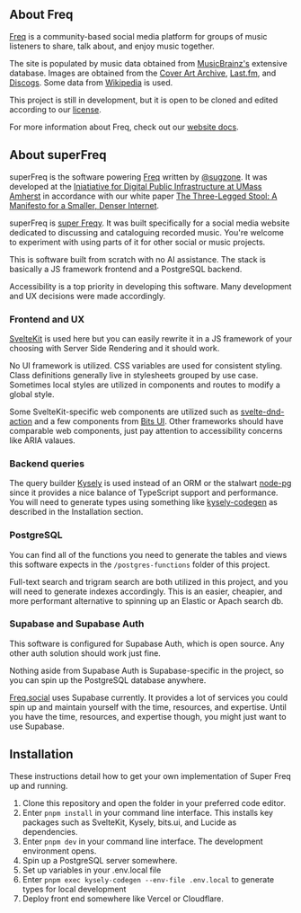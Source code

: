 ## About Freq

[Freq](https://freq.social) is a community-based social media platform for groups of music listeners to share, talk about, and enjoy music together.

The site is populated by music data obtained from [MusicBrainz's](https://musicbrainz.org/) extensive database. Images are obtained from the [Cover Art Archive](https://coverartarchive.org), [Last.fm](https://www.last.fm), and [Discogs](https://www.discogs.com). Some data from [Wikipedia](https://wikipedia.org) is used.

This project is still in development, but it is open to be cloned and edited according to our [license](https://github.com/groovehost/superFreq/blob/master/LICENSE).

For more information about Freq, check out our [website docs](https://freq.socia/about).

## About superFreq

superFreq is the software powering [Freq](https://freq.social) written by [@sugzone](https://github.com/sugzone). It was developed at the [Iniatiative for Digital Public Infrastructure at UMass Amherst](https://publicinfrastructure.org) in accordance with our white paper [The Three-Legged Stool: A Manifesto for a Smaller, Denser Internet](https://publicinfrastructure.org/2023/03/29/the-three-legged-stool/).

superFreq is [super Freqy](https://www.youtube.com/watch?v=QYHxGBH6o4M). It was built specifically for a social media website dedicated to discussing and cataloguing recorded music. You're welcome to experiment with using parts of it for other social or music projects.

This is software built from scratch with no AI assistance. The stack is basically a JS framework frontend and a PostgreSQL backend.

Accessibility is a top priority in developing this software. Many development and UX decisions were made accordingly.

### Frontend and UX

[SvelteKit](kit.svelte.dev) is used here but you can easily rewrite it in a JS framework of your choosing with Server Side Rendering and it should work.

No UI framework is utilized. CSS variables are used for consistent styling. Class definitions generally live in stylesheets grouped by use case. Sometimes local styles are utilized in components and routes to modify a global style.

Some SvelteKit-specific web components are utilized such as [svelte-dnd-action](https://github.com/isaacHagoel/svelte-dnd-action) and a few components from [Bits UI](https://bits-ui.com). Other frameworks should have comparable web components, just pay attention to accessibility concerns like ARIA valaues.

### Backend queries

The query builder [Kysely](https://kysely.dev) is used instead of an ORM or the stalwart [node-pg](https://node-postgres.com) since it provides a nice balance of TypeScript support and performance. You will need to generate types using something like [kysely-codegen](https://github.com/RobinBlomberg/kysely-codegen) as described in the Installation section.

### PostgreSQL

You can find all of the functions you need to generate the tables and views this software expects in the `/postgres-functions` folder of this project.

Full-text search and trigram search are both utilized in this project, and you will need to generate indexes accordingly. This is an easier, cheapier, and more performant alternative to spinning up an Elastic or Apach search db.

### Supabase and Supabase Auth

This software is configured for Supabase Auth, which is open source. Any other auth solution should work just fine.

Nothing aside from Supabase Auth is Supabase-specific in the project, so you can spin up the PostgreSQL database anywhere.

[Freq.social](https://freq.social) uses Supabase currently. It provides a lot of services you could spin up and maintain yourself with the time, resources, and expertise. Until you have the time, resources, and expertise though, you might just want to use Supabase.

## Installation

These instructions detail how to get your own implementation of Super Freq up and running.

1. Clone this repository and open the folder in your preferred code editor.
2. Enter `pnpm install` in your command line interface. This installs key packages such as SvelteKit, Kysely, bits.ui, and Lucide as dependencies.
3. Enter `pnpm dev` in your command line interface. The development environment opens.
4. Spin up a PostgreSQL server somewhere.
5. Set up variables in your .env.local file
6. Enter `pnpm exec kysely-codegen --env-file .env.local` to generate types for local development
7. Deploy front end somewhere like Vercel or Cloudflare.
